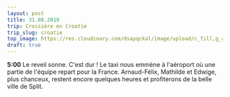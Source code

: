 ```yaml
---
layout: post
title: 31.08.2019
trip: Croisière en Croatie
trip_slug: croatie
top_image: https://res.cloudinary.com/dsapqckal/image/upload/c_fill,g_auto,h_250,w_2560/c_scale,fl_relative/croatie/20190825_110157_dcurbl.jpg
draft: true
---
```


 **5:00** Le reveil sonne. C'est dur ! Le taxi nous emmène à l'aéroport où une partie de l'équipe repart pour la France. Arnaud-Félix, Mathilde et Edwige, plus chanceux, restent encore quelques heures et profiterons de la belle ville de Split.
